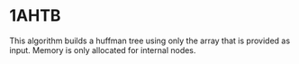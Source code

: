 # 1AHTB
This algorithm builds a huffman tree using only the array that is provided as input. Memory is only allocated for internal nodes.
